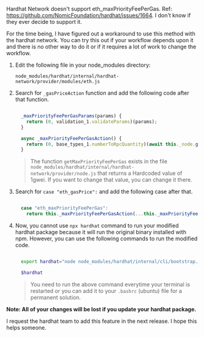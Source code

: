 Hardhat Network doesn't support eth_maxPriorityFeePerGas.  Ref: https://github.com/NomicFoundation/hardhat/issues/1664.
I don't know if they ever decide to support it.

For the time being, I have figured out a workaround to use this method with the hardhat network. You can try this out if your workflow depends upon it and there is no other way to do it or if it requires a lot of work to change the workflow.

1. Edit the following file in your node_modules directory:

    `node_modules/hardhat/internal/hardhat-network/provider/modules/eth.js`

2. Search for `_gasPriceAction` function and add the following code after that function.

    ```js

      _maxPriorityFeePerGasParams(params) {
        return (0, validation_1.validateParams)(params);
      }

      async _maxPriorityFeePerGasAction() {
        return (0, base_types_1.numberToRpcQuantity)(await this._node.getMaxPriorityFeePerGas());
      }

    ```
    > The function `getMaxPriorityFeePerGas` exists in the file `node_modules/hardhat/internal/hardhat-network/provider/node.js` that returns a Hardcoded value of 1gwei. If you want to change that value, you can change it there.

3. Search for `case "eth_gasPrice":` and add the following case after that.

    ```js

      case "eth_maxPriorityFeePerGas":
        return this._maxPriorityFeePerGasAction(...this._maxPriorityFeePerGasParams(params));

    ```

4. Now, you cannot use `npx hardhat` command to run your modified hardhat package because it will run the original binary installed with npm. However, you can use the following commands to run the modified code.

    ```bash

      export hardhat="node node_modules/hardhat/internal/cli/bootstrap.js"

      $hardhat

    ```
    > You need to run the above command everytime your terminal is restarted or you can add it to your `.bashrc` (ubuntu) file for a permanent solution.

**Note: All of your changes will be lost if you update your hardhat package.**

I request the hardhat team to add this feature in the next release. I hope this helps someone.